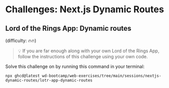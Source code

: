 # Challenges: Next.js Dynamic Routes

## Lord of the Rings App: Dynamic routes

(difficulty: 🔥🔥)

> 💡 If you are far enough along with your own Lord of the Rings App, follow the
> instructions of this challenge using your own code.

Solve this challenge on by running this command in your terminal:

```
npx ghcd@latest wd-bootcamp/web-exercises/tree/main/sessions/nextjs-dynamic-routes/lotr-app-dynamic-routes
```
